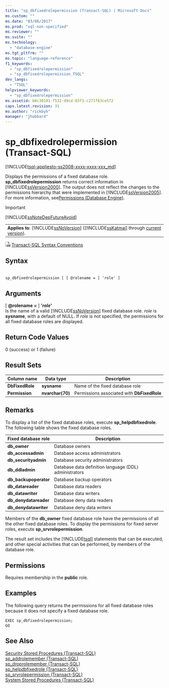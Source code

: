 ```yaml
---
title: "sp_dbfixedrolepermission (Transact-SQL) | Microsoft Docs"
ms.custom: ""
ms.date: "03/06/2017"
ms.prod: "sql-non-specified"
ms.reviewer: ""
ms.suite: ""
ms.technology: 
  - "database-engine"
ms.tgt_pltfrm: ""
ms.topic: "language-reference"
f1_keywords: 
  - "sp_dbfixedrolepermission"
  - "sp_dbfixedrolepermission_TSQL"
dev_langs: 
  - "TSQL"
helpviewer_keywords: 
  - "sp_dbfixedrolepermission"
ms.assetid: b8c30191-f532-49cd-83f3-c271f63ce572
caps.latest.revision: 31
ms.author: "rickbyh"
manager: "jhubbard"
---
```

# sp_dbfixedrolepermission (Transact-SQL)
[!INCLUDE[tsql-appliesto-ss2008-xxxx-xxxx-xxx_md](../../../a9retired/includes/tsql-appliesto-ss2008-xxxx-xxxx-xxx-md.md)]

  Displays the permissions of a fixed database role. **sp_dbfixedrolepermission** returns correct information in [!INCLUDE[ssVersion2000](../../../a9notintoc/includes/ssversion2000-md.md)]. The output does not reflect the changes to the permissions hierarchy that were implemented in [!INCLUDE[ssVersion2005](../../../a9notintoc/includes/ssversion2005-md.md)]. For more information, see[Permissions &#40;Database Engine&#41;](../../../relational-databases/security/permissions-database-engine.md).  
  
> [!IMPORTANT]  
>  [!INCLUDE[ssNoteDepFutureAvoid](../../../database-engine/configure/windows/includes/ssnotedepfutureavoid-md.md)]  
  
||  
|-|  
|**Applies to**: [!INCLUDE[ssNoVersion](../../../a9notintoc/includes/ssnoversion-md.md)] ([!INCLUDE[ssKatmai](../../../a9notintoc/includes/sskatmai-md.md)] through [current version](http://go.microsoft.com/fwlink/p/?LinkId=299658)).|  
  
 ![Topic link icon](../../../a9notintoc/media/topic-link.gif "Topic link icon") [Transact-SQL Syntax Conventions](../../../t-sql/language-elements/transact-sql-syntax-conventions-transact-sql.md)  
  
## Syntax  
  
```  
  
sp_dbfixedrolepermission [ [ @rolename = ] 'role' ]  
```  
  
## Arguments  
 [ **@rolename =** ] **'***role***'**  
 Is the name of a valid [!INCLUDE[ssNoVersion](../../../a9notintoc/includes/ssnoversion-md.md)] fixed database role. *role* is **sysname**, with a default of NULL. If *role* is not specified, the permissions for all fixed database roles are displayed.  
  
## Return Code Values  
 0 (success) or 1 (failure)  
  
## Result Sets  
  
|Column name|Data type|Description|  
|-----------------|---------------|-----------------|  
|**DbFixedRole**|**sysname**|Name of the fixed database role|  
|**Permission**|**nvarchar(70)**|Permissions associated with **DbFixedRole**|  
  
## Remarks  
 To display a list of the fixed database roles, execute **sp_helpdbfixedrole**. The following table shows the fixed database roles.  
  
|Fixed database role|Description|  
|-------------------------|-----------------|  
|**db_owner**|Database owners|  
|**db_accessadmin**|Database access administrators|  
|**db_securityadmin**|Database security administrators|  
|**db_ddladmin**|Database data definition language (DDL) administrators|  
|**db_backupoperator**|Database backup operators|  
|**db_datareader**|Database data readers|  
|**db_datawriter**|Database data writers|  
|**db_denydatareader**|Database deny data readers|  
|**db_denydatawriter**|Database deny data writers|  
  
 Members of the **db_owner** fixed database role have the permissions of all the other fixed database roles. To display the permissions for fixed server roles, execute **sp_srvrolepermission**.  
  
 The result set includes the [!INCLUDE[tsql](../../../a9notintoc/includes/tsql-md.md)] statements that can be executed, and other special activities that can be performed, by members of the database role.  
  
## Permissions  
 Requires membership in the **public** role.  
  
## Examples  
 The following query returns the permissions for all fixed database roles because it does not specify a fixed database role.  
  
```  
EXEC sp_dbfixedrolepermission;  
GO  
```  
  
## See Also  
 [Security Stored Procedures &#40;Transact-SQL&#41;](../../../relational-databases/reference/system-stored-procedures/security-stored-procedures-transact-sql.md)   
 [sp_addrolemember &#40;Transact-SQL&#41;](../../../relational-databases/reference/system-stored-procedures/sp-addrolemember-transact-sql.md)   
 [sp_droprolemember &#40;Transact-SQL&#41;](../../../relational-databases/reference/system-stored-procedures/sp-droprolemember-transact-sql.md)   
 [sp_helpdbfixedrole &#40;Transact-SQL&#41;](../../../relational-databases/reference/system-stored-procedures/sp-helpdbfixedrole-transact-sql.md)   
 [sp_srvrolepermission &#40;Transact-SQL&#41;](../../../relational-databases/reference/system-stored-procedures/sp-srvrolepermission-transact-sql.md)   
 [System Stored Procedures &#40;Transact-SQL&#41;](../../../relational-databases/reference/system-stored-procedures/system-stored-procedures-transact-sql.md)  
  
  